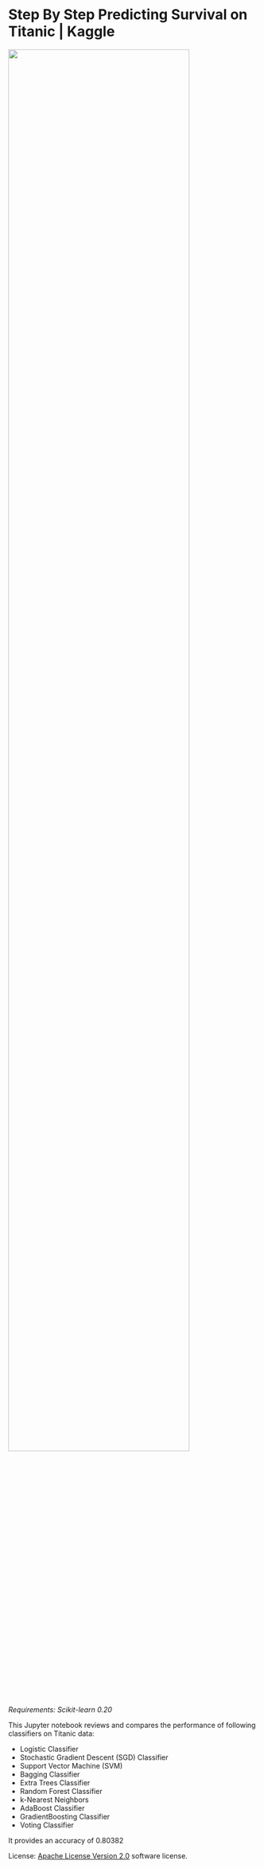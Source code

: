# Step By Step Predicting Survival on Titanic | Kaggle
<img src="https://i.imgur.com/QoK4WwK.png" width="85%">

_Requirements: Scikit-learn 0.20_

This Jupyter notebook reviews and compares the performance of following classifiers on Titanic data:

- Logistic Classifier
- Stochastic Gradient Descent (SGD) Classifier
- Support Vector Machine (SVM)
- Bagging Classifier
- Extra Trees Classifier
- Random Forest Classifier
- k-Nearest Neighbors
- AdaBoost Classifier
- GradientBoosting Classifier
- Voting Classifier

It provides an accuracy of 0.80382


License: [Apache License Version 2.0](LICENSE) software license.
